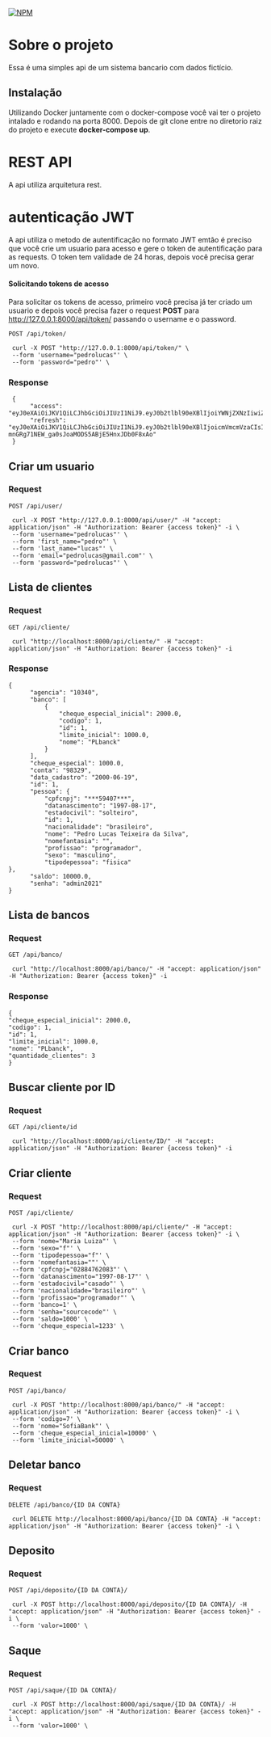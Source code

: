 
[![NPM](https://img.shields.io/npm/l/react)](https://github.com/devsuperior/sds1-wmazoni/blob/master/LICENSE) 

# Sobre o projeto

Essa é uma simples api de um sistema bancario com dados fictício.

## Instalação
Utilizando Docker juntamente com o docker-compose você vai ter o projeto intalado e rodando na porta 8000.
Depois de git clone entre no diretorio raiz do projeto e execute **docker-compose up**.

# REST API
A api utiliza arquitetura rest.

# autenticação JWT
A api utiliza o metodo de autentificação no formato JWT emtão é preciso que você crie um usuario para acesso e gere o token de autentificação para as requests. O token tem validade de 24 horas, depois você precisa gerar um novo.

#### Solicitando tokens de acesso
Para solicitar os tokens de acesso, primeiro você precisa já ter criado um usuario e depois você precisa fazer o request **POST** para http://127.0.0.1:8000/api/token/ passando o username e o password.

`POST /api/token/`

     curl -X POST "http://127.0.0.1:8000/api/token/" \
     --form 'username="pedrolucas"' \
     --form 'password="pedro"' \   

### Response
     {
          "access": "eyJ0eXAiOiJKV1QiLCJhbGciOiJIUzI1NiJ9.eyJ0b2tlbl90eXBlIjoiYWNjZXNzIiwiZXhwIjoxNTQ1MjI0MjU5LCJqdGkiOiIyYmQ1NjI3MmIzYjI0YjNmOGI1MjJlNThjMzdjMTdlMSIsInVzZXJfaWQiOjF9.D92tTuVi_YcNkJtiLGHtcn6tBcxLCBxz9FKD3qzhUg8",
          "refresh": "eyJ0eXAiOiJKV1QiLCJhbGciOiJIUzI1NiJ9.eyJ0b2tlbl90eXBlIjoicmVmcmVzaCIsImV4cCI6MTU0NTMxMDM1OSwianRpIjoiMjk2ZDc1ZDA3Nzc2NDE0ZjkxYjhiOTY4MzI4NGRmOTUiLCJ1c2VyX2lkIjoxfQ.rA-mnGRg71NEW_ga0sJoaMODS5ABjE5HnxJDb0F8xAo"
     }


## Criar um usuario

### Request

`POST /api/user/`

     curl -X POST "http://127.0.0.1:8000/api/user/" -H "accept: application/json" -H "Authorization: Bearer {access token}" -i \
     --form 'username="pedrolucas"' \
     --form 'first_name="pedro"' \
     --form 'last_name="lucas"' \
     --form 'email="pedrolucas@gmail.com"' \
     --form 'password="pedrolucas"' \ 

## Lista de clientes

### Request

`GET /api/cliente/`

     curl "http://localhost:8000/api/cliente/" -H "accept: application/json" -H "Authorization: Bearer {access token}" -i

### Response
    
    {
          "agencia": "10340",
          "banco": [
              {
                  "cheque_especial_inicial": 2000.0,
                  "codigo": 1,
                  "id": 1,
                  "limite_inicial": 1000.0,
                  "nome": "PLbanck"
              }
          ],
          "cheque_especial": 1000.0,
          "conta": "98329",
          "data_cadastro": "2000-06-19",
          "id": 1,
          "pessoa": {
              "cpfcnpj": "***59407***",
              "datanascimento": "1997-08-17",
              "estadocivil": "solteiro",
              "id": 1,
              "nacionalidade": "brasileiro",
              "nome": "Pedro Lucas Teixeira da Silva",
              "nomefantasia": "",
              "profissao": "programador",
              "sexo": "masculino",
              "tipodepessoa": "fisica"
    },
          "saldo": 10000.0,
          "senha": "admin2021"
    }



## Lista de bancos

### Request

`GET /api/banco/`

     curl "http://localhost:8000/api/banco/" -H "accept: application/json" -H "Authorization: Bearer {access token}" -i

### Response
    
    {
    "cheque_especial_inicial": 2000.0,
    "codigo": 1,
    "id": 1,
    "limite_inicial": 1000.0,
    "nome": "PLbanck",
    "quantidade_clientes": 3
    }



## Buscar cliente por ID

### Request

`GET /api/cliente/id`

     curl "http://localhost:8000/api/cliente/ID/" -H "accept: application/json" -H "Authorization: Bearer {access token}" -i
     
     
## Criar cliente

### Request

`POST /api/cliente/`

     curl -X POST "http://localhost:8000/api/cliente/" -H "accept: application/json" -H "Authorization: Bearer {access token}" -i \
     --form 'nome="Maria Luiza"' \
     --form 'sexo="f"' \
     --form 'tipodepessoa="f"' \
     --form 'nomefantasia=""' \
     --form 'cpfcnpj="02884762083"' \
     --form 'datanascimento="1997-08-17"' \
     --form 'estadocivil="casado"' \
     --form 'nacionalidade="brasileiro"' \
     --form 'profissao="programador"' \
     --form 'banco=1' \
     --form 'senha="sourcecode"' \
     --form 'saldo=1000' \
     --form 'cheque_especial=1233' \


## Criar banco

### Request

`POST /api/banco/`

     curl -X POST "http://localhost:8000/api/banco/" -H "accept: application/json" -H "Authorization: Bearer {access token}" -i \
     --form 'codigo=7' \
     --form 'nome="SofiaBank"' \
     --form 'cheque_especial_inicial=10000' \
     --form 'limite_inicial=50000' \


## Deletar banco

### Request

`DELETE /api/banco/{ID DA CONTA}`

     curl DELETE http://localhost:8000/api/banco/{ID DA CONTA} -H "accept: application/json" -H "Authorization: Bearer {access token}" -i \

## Deposito

### Request

`POST /api/deposito/{ID DA CONTA}/`

     curl -X POST http://localhost:8000/api/deposito/{ID DA CONTA}/ -H "accept: application/json" -H "Authorization: Bearer {access token}" -i \
     --form 'valor=1000' \


## Saque

### Request

`POST /api/saque/{ID DA CONTA}/`

     curl -X POST http://localhost:8000/api/saque/{ID DA CONTA}/ -H "accept: application/json" -H "Authorization: Bearer {access token}" -i \
     --form 'valor=1000' \


     
